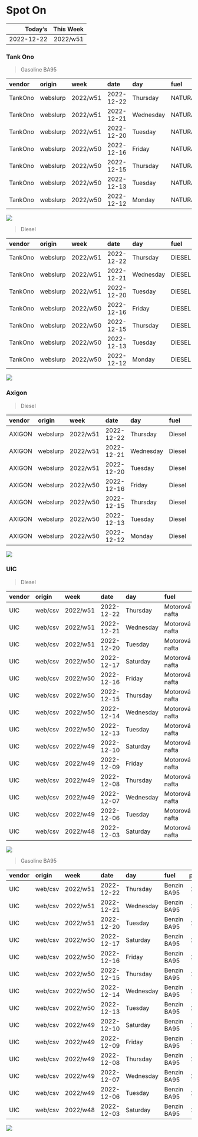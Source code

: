 Spot On
================

|    Today’s | This Week |
|-----------:|----------:|
| 2022-12-22 |  2022/w51 |

### Tank Ono

> Gasoline BA95

| vendor  | origin   | week     | date       | day       | fuel      | price | PriceVAT |
|:--------|:---------|:---------|:-----------|:----------|:----------|------:|---------:|
| TankOno | webslurp | 2022/w51 | 2022-12-22 | Thursday  | NATURAL95 | 28.02 |     33.9 |
| TankOno | webslurp | 2022/w51 | 2022-12-21 | Wednesday | NATURAL95 | 28.02 |     33.9 |
| TankOno | webslurp | 2022/w51 | 2022-12-20 | Tuesday   | NATURAL95 | 28.02 |     33.9 |
| TankOno | webslurp | 2022/w50 | 2022-12-16 | Friday    | NATURAL95 | 28.02 |     33.9 |
| TankOno | webslurp | 2022/w50 | 2022-12-15 | Thursday  | NATURAL95 | 28.02 |     33.9 |
| TankOno | webslurp | 2022/w50 | 2022-12-13 | Tuesday   | NATURAL95 | 28.02 |     33.9 |
| TankOno | webslurp | 2022/w50 | 2022-12-12 | Monday    | NATURAL95 | 28.02 |     33.9 |

<img src="SpotOn_files/figure-gfm/tono-ba95-1.png" style="display: block; margin: auto auto auto 0;" />

> Diesel

| vendor  | origin   | week     | date       | day       | fuel   | price | PriceVAT |
|:--------|:---------|:---------|:-----------|:----------|:-------|------:|---------:|
| TankOno | webslurp | 2022/w51 | 2022-12-22 | Thursday  | DIESEL | 29.67 |     35.9 |
| TankOno | webslurp | 2022/w51 | 2022-12-21 | Wednesday | DIESEL | 29.67 |     35.9 |
| TankOno | webslurp | 2022/w51 | 2022-12-20 | Tuesday   | DIESEL | 29.67 |     35.9 |
| TankOno | webslurp | 2022/w50 | 2022-12-16 | Friday    | DIESEL | 29.67 |     35.9 |
| TankOno | webslurp | 2022/w50 | 2022-12-15 | Thursday  | DIESEL | 29.67 |     35.9 |
| TankOno | webslurp | 2022/w50 | 2022-12-13 | Tuesday   | DIESEL | 29.67 |     35.9 |
| TankOno | webslurp | 2022/w50 | 2022-12-12 | Monday    | DIESEL | 29.67 |     35.9 |

<img src="SpotOn_files/figure-gfm/tono-diesel-1.png" style="display: block; margin: auto auto auto 0;" />

### Axigon

> Diesel

| vendor | origin   | week     | date       | day       | fuel   | price | PriceVAT |
|:-------|:---------|:---------|:-----------|:----------|:-------|------:|---------:|
| AXIGON | webslurp | 2022/w51 | 2022-12-22 | Thursday  | Diesel |  31.0 |     37.5 |
| AXIGON | webslurp | 2022/w51 | 2022-12-21 | Wednesday | Diesel |  31.0 |     37.5 |
| AXIGON | webslurp | 2022/w51 | 2022-12-20 | Tuesday   | Diesel |  31.0 |     37.5 |
| AXIGON | webslurp | 2022/w50 | 2022-12-16 | Friday    | Diesel |  30.6 |     37.0 |
| AXIGON | webslurp | 2022/w50 | 2022-12-15 | Thursday  | Diesel |  30.5 |     36.9 |
| AXIGON | webslurp | 2022/w50 | 2022-12-13 | Tuesday   | Diesel |  30.5 |     36.9 |
| AXIGON | webslurp | 2022/w50 | 2022-12-12 | Monday    | Diesel |  31.4 |     38.0 |

<img src="SpotOn_files/figure-gfm/axigon-diesel-1.png" style="display: block; margin: auto auto auto 0;" />

### UIC

> Diesel

| vendor | origin  | week     | date       | day       | fuel           | price | priceVAT |
|:-------|:--------|:---------|:-----------|:----------|:---------------|------:|---------:|
| UIC    | web/csv | 2022/w51 | 2022-12-22 | Thursday  | Motorová nafta |  29.5 |     35.7 |
| UIC    | web/csv | 2022/w51 | 2022-12-21 | Wednesday | Motorová nafta |  29.3 |     35.5 |
| UIC    | web/csv | 2022/w51 | 2022-12-20 | Tuesday   | Motorová nafta |  29.4 |     35.6 |
| UIC    | web/csv | 2022/w50 | 2022-12-17 | Saturday  | Motorová nafta |  29.8 |     36.1 |
| UIC    | web/csv | 2022/w50 | 2022-12-16 | Friday    | Motorová nafta |  29.8 |     36.1 |
| UIC    | web/csv | 2022/w50 | 2022-12-15 | Thursday  | Motorová nafta |  29.6 |     35.8 |
| UIC    | web/csv | 2022/w50 | 2022-12-14 | Wednesday | Motorová nafta |  29.0 |     35.1 |
| UIC    | web/csv | 2022/w50 | 2022-12-13 | Tuesday   | Motorová nafta |  28.3 |     34.2 |
| UIC    | web/csv | 2022/w49 | 2022-12-10 | Saturday  | Motorová nafta |  28.0 |     33.9 |
| UIC    | web/csv | 2022/w49 | 2022-12-09 | Friday    | Motorová nafta |  28.0 |     33.9 |
| UIC    | web/csv | 2022/w49 | 2022-12-08 | Thursday  | Motorová nafta |  28.5 |     34.5 |
| UIC    | web/csv | 2022/w49 | 2022-12-07 | Wednesday | Motorová nafta |  29.2 |     35.3 |
| UIC    | web/csv | 2022/w49 | 2022-12-06 | Tuesday   | Motorová nafta |  30.0 |     36.3 |
| UIC    | web/csv | 2022/w48 | 2022-12-03 | Saturday  | Motorová nafta |  30.3 |     36.7 |

<img src="SpotOn_files/figure-gfm/uic-diesel-1.png" style="display: block; margin: auto auto auto 0;" />

> Gasoline BA95

| vendor | origin  | week     | date       | day       | fuel        | price | priceVAT |
|:-------|:--------|:---------|:-----------|:----------|:------------|------:|---------:|
| UIC    | web/csv | 2022/w51 | 2022-12-22 | Thursday  | Benzin BA95 |  27.6 |     33.4 |
| UIC    | web/csv | 2022/w51 | 2022-12-21 | Wednesday | Benzin BA95 |  27.6 |     33.4 |
| UIC    | web/csv | 2022/w51 | 2022-12-20 | Tuesday   | Benzin BA95 |  27.5 |     33.3 |
| UIC    | web/csv | 2022/w50 | 2022-12-17 | Saturday  | Benzin BA95 |  27.5 |     33.3 |
| UIC    | web/csv | 2022/w50 | 2022-12-16 | Friday    | Benzin BA95 |  27.7 |     33.5 |
| UIC    | web/csv | 2022/w50 | 2022-12-15 | Thursday  | Benzin BA95 |  27.7 |     33.5 |
| UIC    | web/csv | 2022/w50 | 2022-12-14 | Wednesday | Benzin BA95 |  27.4 |     33.2 |
| UIC    | web/csv | 2022/w50 | 2022-12-13 | Tuesday   | Benzin BA95 |  27.2 |     32.9 |
| UIC    | web/csv | 2022/w49 | 2022-12-10 | Saturday  | Benzin BA95 |  27.2 |     32.9 |
| UIC    | web/csv | 2022/w49 | 2022-12-09 | Friday    | Benzin BA95 |  27.3 |     33.0 |
| UIC    | web/csv | 2022/w49 | 2022-12-08 | Thursday  | Benzin BA95 |  27.8 |     33.6 |
| UIC    | web/csv | 2022/w49 | 2022-12-07 | Wednesday | Benzin BA95 |  28.4 |     34.4 |
| UIC    | web/csv | 2022/w49 | 2022-12-06 | Tuesday   | Benzin BA95 |  28.8 |     34.8 |
| UIC    | web/csv | 2022/w48 | 2022-12-03 | Saturday  | Benzin BA95 |  29.1 |     35.2 |

<img src="SpotOn_files/figure-gfm/uic-ba95-1.png" style="display: block; margin: auto auto auto 0;" />
